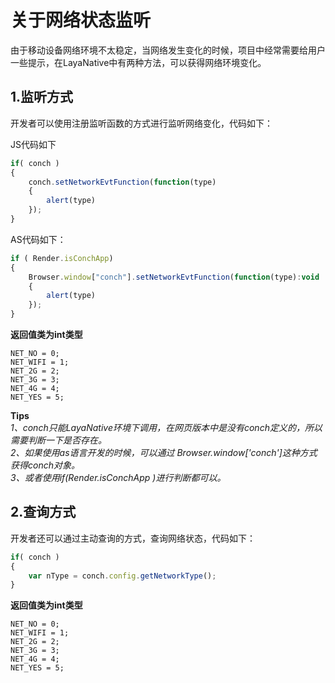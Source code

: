 
# 关于网络状态监听
由于移动设备网络环境不太稳定，当网络发生变化的时候，项目中经常需要给用户一些提示，在LayaNative中有两种方法，可以获得网络环境变化。

## 1.监听方式

开发者可以使用注册监听函数的方式进行监听网络变化，代码如下：

JS代码如下
```javascript
if( conch )
{
    conch.setNetworkEvtFunction(function(type)
    {
	    alert(type)
    });
}
```
AS代码如下：
```javascript
if ( Render.isConchApp)
{
    Browser.window["conch"].setNetworkEvtFunction(function(type):void
    {
        alert(type)
    });
}
```

**返回值类为int类型**
```
NET_NO = 0;
NET_WIFI = 1;
NET_2G = 2;
NET_3G = 3;
NET_4G = 4;
NET_YES = 5;
```
**Tips**  
*1、conch只能LayaNative环境下调用，在网页版本中是没有conch定义的，所以需要判断一下是否存在。*  
*2、如果使用as语言开发的时候，可以通过 Browser.window['conch']这种方式获得conch对象。*  
*3、或者使用if(Render.isConchApp )进行判断都可以。*  

## 2.查询方式

开发者还可以通过主动查询的方式，查询网络状态，代码如下：

```javascript
if( conch )
{
    var nType = conch.config.getNetworkType();
}
```

**返回值类为int类型**
```
NET_NO = 0;
NET_WIFI = 1;
NET_2G = 2;
NET_3G = 3;
NET_4G = 4;
NET_YES = 5;
```



